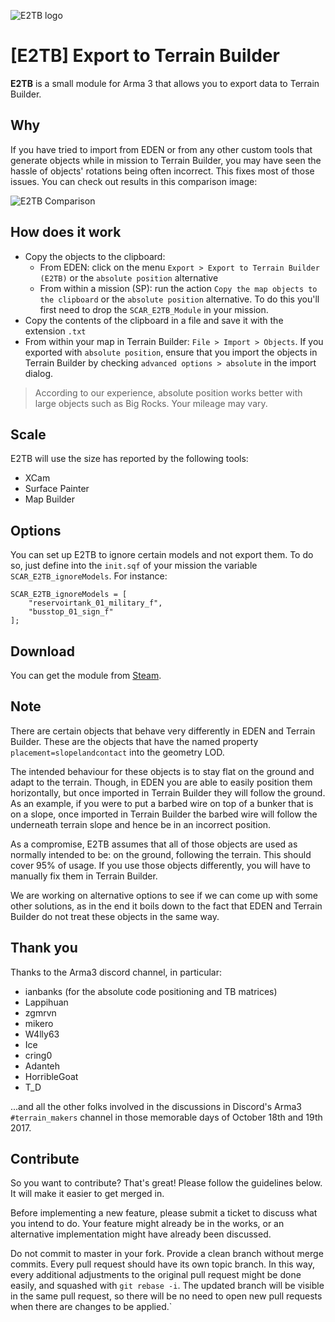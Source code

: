 ![E2TB logo](https://cldup.com/isZPFlSHn0.png)

# [E2TB] Export to Terrain Builder

**E2TB** is a small module for Arma 3 that allows you to export data to Terrain Builder.


## Why
If you have tried to import from EDEN or from any other custom tools that generate objects while in mission to Terrain Builder, you may have seen the hassle of objects' rotations being often incorrect. This fixes most of those issues. You can check out results in this comparison image:

![E2TB Comparison](https://cldup.com/eOdeb2Gtga.jpg)

## How does it work

  * Copy the objects to the clipboard:
    * From EDEN: click on the menu `Export > Export to Terrain Builder (E2TB)` or the `absolute position` alternative
    * From within a mission (SP): run the action `Copy the map objects to the clipboard` or the `absolute position` alternative. To do this you'll first need to drop the `SCAR_E2TB_Module` in your mission.
  * Copy the contents of the clipboard in a file and save it with the extension `.txt`
  * From within your map in Terrain Builder: `File > Import > Objects`. If you exported with `absolute position`, ensure that you import the objects in Terrain Builder by checking `advanced options > absolute` in the import dialog.

> According to our experience, absolute position works better with large objects such as Big Rocks. Your mileage may vary.

## Scale

E2TB will use the size has reported by the following tools:

  * XCam
  * Surface Painter
  * Map Builder

## Options

You can set up E2TB to ignore certain models and not export them. To do so, just define into the `init.sqf` of your mission the variable `SCAR_E2TB_ignoreModels`. For instance:

```sqf
SCAR_E2TB_ignoreModels = [
    "reservoirtank_01_military_f",
    "busstop_01_sign_f"
];
```

## Download

You can get the module from [Steam](http://steamcommunity.com/sharedfiles/filedetails/?id=1174073713).

## Note

There are certain objects that behave very differently in EDEN and Terrain Builder. These are the objects that have the named property `placement=slopelandcontact` into the geometry LOD.

The intended behaviour for these objects is to stay flat on the ground and adapt to the terrain. Though, in EDEN you are able to easily position them horizontally, but once imported in Terrain Builder they will follow the ground. As an example, if you were to put a barbed wire on top of a bunker that is on a slope, once imported in Terrain Builder the barbed wire will follow the underneath terrain slope and hence be in an incorrect position.

As a compromise, E2TB assumes that all of those objects are used as normally intended to be: on the ground, following the terrain. This should cover 95% of usage. If you use those objects differently, you will have to manually fix them in Terrain Builder.

We are working on alternative options to see if we can come up with some other solutions, as in the end it boils down to the fact that EDEN and Terrain Builder do not treat these objects in the same way.


## Thank you

Thanks to the Arma3 discord channel, in particular:

  * ianbanks (for the absolute code positioning and TB matrices)
  * Lappihuan
  * zgmrvn
  * mikero
  * W4lly63
  * Ice
  * cring0
  * Adanteh
  * HorribleGoat
  * T_D

...and all the other folks involved in the discussions in Discord's Arma3 `#terrain_makers` channel in those memorable days of October 18th and 19th 2017.

## Contribute

So you want to contribute? That's great! Please follow the guidelines below. It will make it easier to get merged in.

Before implementing a new feature, please submit a ticket to discuss what you intend to do. Your feature might already be in the works, or an alternative implementation might have already been discussed.

Do not commit to master in your fork. Provide a clean branch without merge commits. Every pull request should have its own topic branch. In this way, every additional adjustments to the original pull request might be done easily, and squashed with `git rebase -i`. The updated branch will be visible in the same pull request, so there will be no need to open new pull requests when there are changes to be applied.`
